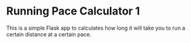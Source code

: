 # Running Pace Calculator 1
This is a simple Flask app to calculates how long it will take you to run a certain
distance at a certain pace.

